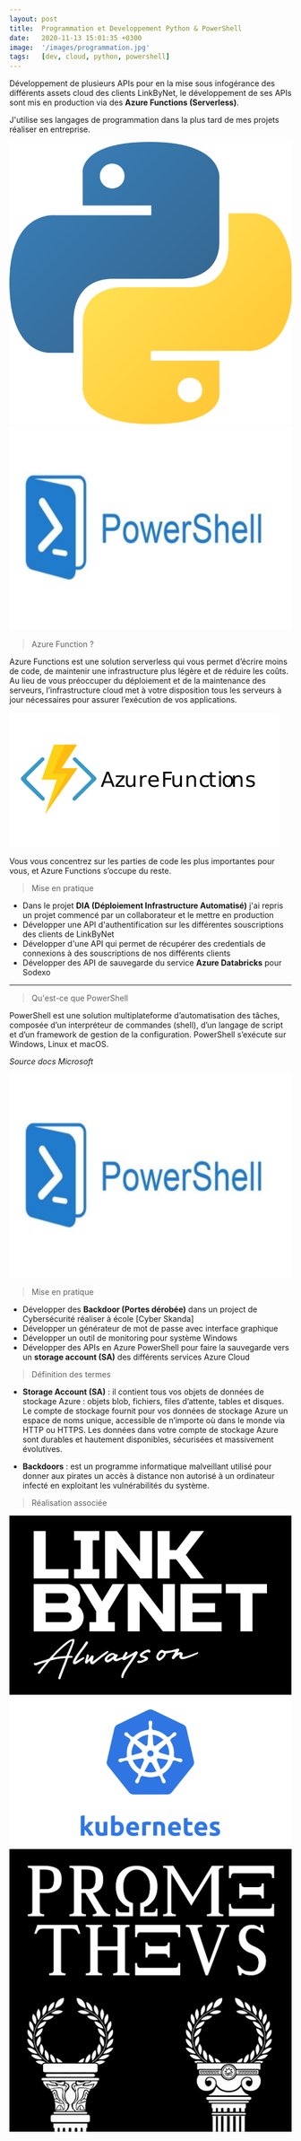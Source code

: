 ```yaml
---
layout: post
title:  Programmation et Developpement Python & PowerShell
date:   2020-11-13 15:01:35 +0300
image:  '/images/programmation.jpg'
tags:   [dev, cloud, python, powershell]
---
```


Développement de plusieurs APIs pour en la mise sous infogérance des différents assets cloud des clients LinkByNet, le développement de ses APIs sont mis en production via des **Azure Functions (Serverless)**.

J'utilise ses langages de programmation dans la plus tard de mes projets réaliser en entreprise. 

<div class="gallery-box">
  <div class="gallery">
    <img src="/images/python.png" alt="Project">
    <img src="/images/powershell.jpg" alt="Project">
  </div>
</div>

> Azure Function ?

Azure Functions est une solution serverless qui vous permet d’écrire moins de code, de maintenir une infrastructure plus légère et de réduire les coûts. Au lieu de vous préoccuper du déploiement et de la maintenance des serveurs, l’infrastructure cloud met à votre disposition tous les serveurs à jour nécessaires pour assurer l’exécution de vos applications.

<div class="gallery-box">
  <div class="gallery">
    <img src="/images/azure_function.jpg" alt="Project">
  </div>
</div>

Vous vous concentrez sur les parties de code les plus importantes pour vous, et Azure Functions s’occupe du reste. 

> Mise en pratique 

- Dans le projet **DIA (Déploiement Infrastructure Automatisé)** j'ai repris un projet commencé par un collaborateur et le mettre en production 
- Développer une API d'authentification sur les différentes souscriptions des clients de LinkByNet 
- Développer d'une API qui permet de récupérer des credentials de connexions à des souscriptions de nos différents clients 
- Développer des API de sauvegarde du service **Azure Databricks** pour Sodexo 

***

> Qu'est-ce que PowerShell

PowerShell est une solution multiplateforme d’automatisation des tâches, composée d’un interpréteur de commandes (shell), d’un langage de script et d’un framework de gestion de la configuration. PowerShell s’exécute sur Windows, Linux et macOS.

<em>Source docs Microsoft</em>

<div class="gallery-box">
  <div class="gallery">
    <img src="/images/powershell.jpg" alt="Project">
  </div>
</div>

> Mise en pratique 

- Développer des **Backdoor (Portes dérobée)** dans un project de Cybersécurité réaliser à école [Cyber Skanda]
- Développer un générateur de mot de passe avec interface graphique 
- Développer un outil de monitoring pour système Windows 
- Développer des APIs en Azure PowerShell pour faire la sauvegarde vers un **storage account (SA)** des différents services Azure Cloud

> Définition des termes 

- **Storage Account (SA)** : il contient tous vos objets de données de stockage Azure : objets blob, fichiers, files d’attente, tables et disques. Le compte de stockage fournit pour vos données de stockage Azure un espace de noms unique, accessible de n’importe où dans le monde via HTTP ou HTTPS. Les données dans votre compte de stockage Azure sont durables et hautement disponibles, sécurisées et massivement évolutives. 

- **Backdoors** : est un programme informatique malveillant utilisé pour donner aux pirates un accès à distance non autorisé à un ordinateur infecté en exploitant les vulnérabilités du système.

> Réalisation associée

<div class="gallery-box">
  <div class="gallery">
    <a href="https://eugenemazamda-cloud.com/projects/ccoe-lbn" target="_blank"><img src="/images/lbn.png" alt="Project"></a>
    <a href="https://eugenemazamda-cloud.com/projects/lbnpuzzle" target="_blank"><img src="/images/kubernetes.png" alt="Project"></a>
    <a href="https://eugenemazamda-cloud.com/projects/prometheus" target="_blank"><img src="/images/prometheus.png" alt="Project"></a>
  </div>
</div>